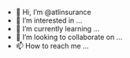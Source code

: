 - 👋 Hi, I’m @atlinsurance
- 👀 I’m interested in ...
- 🌱 I’m currently learning ...
- 💞️ I’m looking to collaborate on ...
- 📫 How to reach me ...

<!---
atlinsurance/atlinsurance is a ✨ special ✨ repository because its `README.md` (this file) appears on your GitHub profile.
You can click the Preview link to take a look at your changes.
--->
